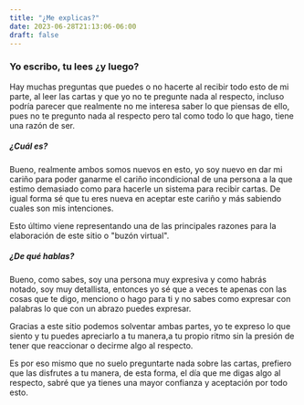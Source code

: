 ```yaml
---
title: "¿Me explicas?"
date: 2023-06-28T21:13:06-06:00
draft: false
---
```

### Yo escribo, tu lees ¿y luego?



Hay muchas preguntas que puedes o no hacerte al recibir todo esto de mi parte, al leer las cartas y que yo no te pregunte nada al respecto, incluso podría parecer que realmente no me interesa saber lo que piensas de ello, pues no te pregunto nada al respecto pero tal como todo lo que hago, tiene una razón de ser.

##### ¿Cuál es?

Bueno, realmente ambos somos nuevos en esto, yo soy nuevo en dar mi cariño para poder ganarme el cariño incondicional de una persona a la que estimo demasiado como para hacerle un sistema para recibir cartas. De igual forma sé que tu eres nueva en aceptar este cariño y más sabiendo cuales son mis intenciones. 

Esto último viene representando una de las principales razones para la elaboración de este sitio o "buzón virtual".

##### ¿De qué hablas?

Bueno, como sabes, soy una persona muy expresiva y como habrás notado, soy muy detallista, entonces yo sé que a veces te apenas con las cosas que te digo, menciono o hago para ti y no sabes como expresar con palabras lo que con un abrazo puedes expresar. 

Gracias a este sitio podemos solventar ambas partes, yo te expreso lo que siento y tu puedes apreciarlo a tu manera,a tu propio ritmo sin la presión de tener que reaccionar o decirme algo al respecto. 

Es por eso mismo que no suelo preguntarte nada sobre las cartas, prefiero que las disfrutes a tu manera, de esta forma, el día que me digas algo al respecto, sabré que ya tienes una mayor confianza y aceptación por todo esto.


